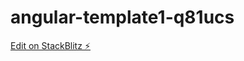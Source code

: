 # angular-template1-q81ucs

[Edit on StackBlitz ⚡️](https://stackblitz.com/edit/angular-template1-q81ucs)